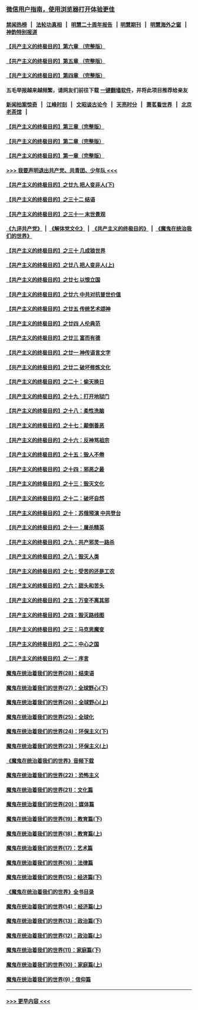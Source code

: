 ### [微信用户指南，使用浏览器打开体验更佳](https://github.com/gfw-breaker/banned-news1/blob/master/indexes/wechat-guide.md?t=0)
#### [禁闻热榜](热点新闻.md?t=0)  &nbsp;&nbsp;|&nbsp;&nbsp; [法轮功真相](https://github.com/gfw-breaker/truth/blob/master/README.md?t=0) &nbsp;&nbsp;|&nbsp;&nbsp; [明慧二十周年报告](https://github.com/gfw-breaker/mh-reports/blob/master/README.md?t=0) &nbsp;&nbsp;|&nbsp;&nbsp;[明慧期刊](https://github.com/gfw-breaker/mh-qikan) &nbsp;&nbsp;|&nbsp;&nbsp; [明慧海外之窗](https://github.com/gfw-breaker/mh-news/blob/master/README.md?t=0) &nbsp;&nbsp;|&nbsp;&nbsp; [神韵特别报道](https://github.com/gfw-breaker/mh-news/blob/master/shenyun.md?t=0)
#### [【共产主义的终极目的】第六章 （完整版）](../pages/nsc422/n11428913.md?t=02160902) 
#### [【共产主义的终极目的】第五章 （完整版）](../pages/nsc422/n11428912.md?t=02160902) 
#### [【共产主义的终极目的】第四章 （完整版）](../pages/nsc422/n11428907.md?t=02160902) 
#### 五毛举报越来越频繁，请网友们前往下载 [一键翻墙软件](https://github.com/gfw-breaker/ssr-accounts)，并将此项目推荐给亲友
#### [新闻拍案惊奇](https://github.com/gfw-breaker/banned-news1/blob/master/pages/link4.md) &nbsp;&nbsp;|&nbsp;&nbsp; [江峰时刻](https://github.com/gfw-breaker/banned-news1/blob/master/pages/link4.md) &nbsp;&nbsp;|&nbsp;&nbsp; [文昭谈古论今](https://github.com/gfw-breaker/banned-news1/blob/master/pages/link4.md) &nbsp;&nbsp;|&nbsp;&nbsp; [天亮时分](https://github.com/gfw-breaker/banned-news1/blob/master/pages/link4.md) &nbsp;&nbsp;|&nbsp;&nbsp; [萧茗看世界](https://github.com/gfw-breaker/banned-news1/blob/master/pages/link4.md) &nbsp;&nbsp;|&nbsp;&nbsp; [北京老茶馆](https://github.com/gfw-breaker/banned-news1/blob/master/pages/link4.md) &nbsp;&nbsp;|&nbsp;&nbsp; 
#### [【共产主义的终极目的】第三章（完整版）](../pages/nsc422/n11428848.md?t=02160902) 
#### [【共产主义的终极目的】第二章（完整版）](../pages/nsc422/n11428831.md?t=02160902) 
#### [【共产主义的终极目的】第一章（完整版）](../pages/nsc422/n11417651.md?t=02160902) 
#### [>>> 我要声明退出共产党、共青团、少年队 <<<](https://github.com/begood0513/goodnews/blob/master/quit/letter.md) 
#### [【共产主义的终极目的】之廿九 把人变非人(下)](../pages/nsc422/n11344140.md?t=02160902) 
#### [【共产主义的终极目的】之三十二 结语](../pages/nsc422/n11360535.md?t=02160902) 
#### [【共产主义的终极目的】之三十一 末世景观](../pages/nsc422/n11351129.md?t=02160902) 
#### [《九评共产党》](https://github.com/begood0513/9ping.md/blob/master/README.md) &nbsp;|&nbsp; [《解体党文化》](../../../../jtdwh.md/blob/master/README.md)  &nbsp;|&nbsp; [《共产主义的终极目的》](../../../../gczydzjmd.md/blob/master/README.md) &nbsp;|&nbsp; [《魔鬼在统治我们的世界》](../../../../mgztzwmdsj.md/blob/master/README.md) 
#### [【共产主义的终极目的】之三十 几成狼世界](../pages/nsc422/n11348280.md?t=02160902) 
#### [【共产主义的终极目的】之廿八 把人变非人(上)](../pages/nsc422/n11340492.md?t=02160902) 
#### [【共产主义的终极目的】之廿七 以恨立国](../pages/nsc422/n11336944.md?t=02160902) 
#### [【共产主义的终极目的】之廿六 中共对抗普世价值](../pages/nsc422/n11324785.md?t=02160902) 
#### [【共产主义的终极目的】之廿五 传统艺术颂神](../pages/nsc422/n11296396.md?t=02160902) 
#### [【共产主义的终极目的】之廿四 人伦典范](../pages/nsc422/n11296397.md?t=02160902) 
#### [【共产主义的终极目的】之廿三 富而有德](../pages/nsc422/n11283598.md?t=02160902) 
#### [【共产主义的终极目的】之廿一 神传语言文字](../pages/nsc422/n11263265.md?t=02160902) 
#### [【共产主义的终极目的】之廿二 破坏修炼文化](../pages/nsc422/n11245728.md?t=02160902) 
#### [【共产主义的终极目的】之二十：偷天换日](../pages/nsc422/n11238846.md?t=02160902) 
#### [【共产主义的终极目的】之十九：打开地狱门](../pages/nsc422/n11206376.md?t=02160902) 
#### [【共产主义的终极目的】之十八：柔性洗脑](../pages/nsc422/n11199994.md?t=02160902) 
#### [【共产主义的终极目的】之十七：颠倒善恶](../pages/nsc422/n11179782.md?t=02160902) 
#### [【共产主义的终极目的】之十六：反神骂祖宗](../pages/nsc422/n11166798.md?t=02160902) 
#### [【共产主义的终极目的】之十五：毁人不倦](../pages/nsc422/n11166792.md?t=02160902) 
#### [【共产主义的终极目的】之十四：邪恶之最](../pages/nsc422/n11150249.md?t=02160902) 
#### [【共产主义的终极目的】之十三：毁灭文化](../pages/nsc422/n11135227.md?t=02160902) 
#### [【共产主义的终极目的】之十二：破坏自然](../pages/nsc422/n11135214.md?t=02160902) 
#### [【共产主义的终极目的】之十：苏俄预演 中共登台](../pages/nsc422/n11118424.md?t=02160902) 
#### [【共产主义的终极目的】之十一：屠杀精英](../pages/nsc422/n11118442.md?t=02160902) 
#### [【共产主义的终极目的】之九：共产邪灵一路杀](../pages/nsc422/n11114139.md?t=02160902) 
#### [【共产主义的终极目的】之八：毁灭人类](../pages/nsc422/n11108503.md?t=02160902) 
#### [【共产主义的终极目的】之七：受苦的还是工农](../pages/nsc422/n11101809.md?t=02160902) 
#### [【共产主义的终极目的】之六：甜头和苦头](../pages/nsc422/n11096971.md?t=02160902) 
#### [【共产主义的终极目的】之五：万变不离其邪](../pages/nsc422/n11091285.md?t=02160902) 
#### [【共产主义的终极目的】之四：毁灭路线图](../pages/nsc422/n11086284.md?t=02160902) 
#### [【共产主义的终极目的】之三：马克思魔变](../pages/nsc422/n11061941.md?t=02160902) 
#### [【共产主义的终极目的】之二：中心之国](../pages/nsc422/n11047728.md?t=02160902) 
#### [【共产主义的终极目的】之一：序言](../pages/nsc422/n11086077.md?t=02160902) 
#### [魔鬼在统治着我们的世界(28)：结束语](../pages/nsc422/n10936246.md?t=02160902) 
#### [魔鬼在统治着我们的世界(27)：全球野心(下)](../pages/nsc422/n10928319.md?t=02160902) 
#### [魔鬼在统治着我们的世界(26)：全球野心(上)](../pages/nsc422/n10900318.md?t=02160902) 
#### [魔鬼在统治着我们的世界(25)：全球化](../pages/nsc422/n10788205.md?t=02160902) 
#### [魔鬼在统治着我们的世界(24)：环保主义(下)](../pages/nsc422/n10695307.md?t=02160902) 
#### [魔鬼在统治着我们的世界(23)：环保主义(上)](../pages/nsc422/n10688613.md?t=02160902) 
#### [《魔鬼在统治着我们的世界》音频下载](../pages/nsc422/n10635553.md?t=02160902) 
#### [魔鬼在统治着我们的世界(22)：恐怖主义](../pages/nsc422/n10614727.md?t=02160902) 
#### [魔鬼在统治着我们的世界(21)：文化篇](../pages/nsc422/n10597706.md?t=02160902) 
#### [魔鬼在统治着我们的世界(20)：媒体篇](../pages/nsc422/n10586579.md?t=02160902) 
#### [魔鬼在统治着我们的世界(19)：教育篇(下)](../pages/nsc422/n10564808.md?t=02160902) 
#### [魔鬼在统治着我们的世界(18)：教育篇(上)](../pages/nsc422/n10526970.md?t=02160902) 
#### [魔鬼在统治着我们的世界(17)：艺术篇](../pages/nsc422/n10499093.md?t=02160902) 
#### [魔鬼在统治着我们的世界(16)：法律篇](../pages/nsc422/n10485969.md?t=02160902) 
#### [魔鬼在统治着我们的世界(15)：经济篇(下)](../pages/nsc422/n10469975.md?t=02160902) 
#### [《魔鬼在统治着我们的世界》全书目录](../pages/nsc422/n10464261.md?t=02160902) 
#### [魔鬼在统治着我们的世界(14)：经济篇(上)](../pages/nsc422/n10457370.md?t=02160902) 
#### [魔鬼在统治着我们的世界(13)：政治篇(下)](../pages/nsc422/n10448270.md?t=02160902) 
#### [魔鬼在统治着我们的世界(12)：政治篇(上)](../pages/nsc422/n10444576.md?t=02160902) 
#### [魔鬼在统治着我们的世界(11)：家庭篇(下)](../pages/nsc422/n10440961.md?t=02160902) 
#### [魔鬼在统治着我们的世界(10)：家庭篇(上)](../pages/nsc422/n10435448.md?t=02160902) 
#### [魔鬼在统治着我们的世界(9)：信仰篇](../pages/nsc422/n10432159.md?t=02160902) 

----
#### [ >>> 更早内容 <<< ](../indexes/nsc422-earlier.md)
